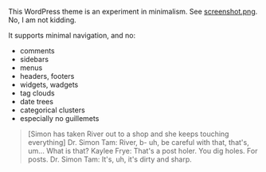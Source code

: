 This WordPress theme is an experiment in minimalism. See [screenshot.png](https://raw.github.com/waded/postholer/master/wp-content/themes/postholer/screenshot.png). No, I am not kidding.

It supports minimal navigation, and no:
- comments
- sidebars
- menus
- headers, footers
- widgets, wadgets
- tag clouds
- date trees
- categorical clusters
- especially no guillemets

>  [Simon has taken River out to a shop and she keeps touching everything]
>  Dr. Simon Tam: River, b- uh, be careful with that, that's, um... What is that?
>  Kaylee Frye: That's a post holer. You dig holes. For posts.
>  Dr. Simon Tam: It's, uh, it's dirty and sharp.



